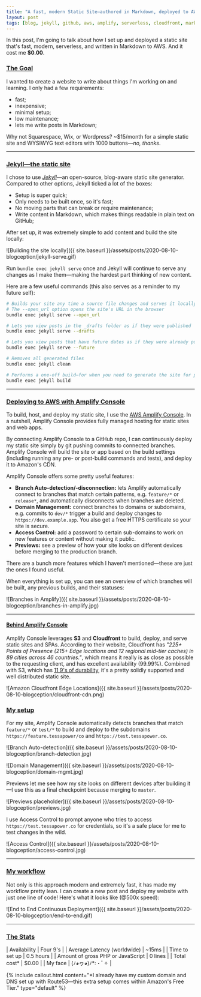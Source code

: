 ```yaml
---
title: "A fast, modern Static Site—authored in Markdown, deployed to AWS"
layout: post
tags: [blog, jekyll, github, aws, amplify, serverless, cloudfront, markdown]
---
```

In this post, I'm going to talk about how I set up and deployed a static site that's fast, modern, serverless, and written in Markdown to AWS. And it cost me **$0.00**.

### [The Goal](#the-goal)

I wanted to create a website to write about things I'm working on and learning. I only had a few requirements:
<!--more-->

- fast;
- inexpensive;
- minimal setup;
- low maintenance;
- lets me write posts in Markdown;

Why not Squarespace, Wix, or Wordpress? ~$15/month for a simple static site and WYSIWYG text editors with 1000 buttons—*no, thanks*.

---
### [Jekyll—the static site](#jekyll-the-static-site)

I chose to use *[Jekyll](https://jekyllrb.com/)*—an open-source, blog-aware static site generator. Compared to other options, Jekyll ticked a lot of the boxes:

- Setup is super quick;
- Only needs to be built once, so it's fast;
- No moving parts that can break or require maintenance;
- Write content in Markdown, which makes things readable in plain text on GitHub;

After set up, it was extremely simple to add content and build the site locally:

![Building the site locally]({{ site.baseurl }}/assets/posts/2020-08-10-blogception/jekyll-serve.gif)

Run `bundle exec jekyll serve` once and Jekyll will continue to serve any changes as I make them—making the hardest part thinking of new content.

Here are a few useful commands (this also serves as a reminder to my future self):

```bash
# Builds your site any time a source file changes and serves it locally
# The --open_url option opens the site's URL in the browser
bundle exec jekyll serve --open_url

# Lets you view posts in the _drafts folder as if they were published
bundle exec jekyll serve --drafts

# Lets you view posts that have future dates as if they were already published
bundle exec jekyll serve --future

# Removes all generated files
bundle exec jekyll clean

# Performs a one-off build—for when you need to generate the site for production
bundle exec jekyll build
```

---

### [Deploying to AWS with Amplify Console](#deplying-to-aws-with-amplify-console)

To build, host, and deploy my static site, I use the [AWS Amplify Console](https://aws.amazon.com/amplify/hosting/). In a nutshell, Amplify Console provides fully managed hosting for static sites and web apps.

By connecting Amplify Console to a GitHub repo, I can continuously deploy my static site simply by git pushing commits to connected branches. Amplify Console will build the site or app based on the build settings (including running any pre- or post-build commands and tests), and deploy it to Amazon's CDN.

Amplify Console offers some pretty useful features:

- **Branch Auto-detection/-disconnection:** lets Amplify automatically connect to branches that match certain patterns, e.g. `feature/*` or `release*`, and automatically disconnects when branches are deleted.
- **Domain Management:** connect branches to domains or subdomains, e.g. commits to `dev/*` trigger a build and deploy changes to `https://dev.example.app`. You also get a free HTTPS certificate so your site is secure.
- **Access Control:** add a password to certain sub-domains to work on new features or content without making it public.
- **Previews:** see a preview of how your site looks on different devices before merging to the production branch.

There are a bunch more features which I haven't mentioned—these are just the ones I found useful.

When everything is set up, you can see an overview of which branches will be built, any previous builds, and their statuses:

![Branches in Amplify]({{ site.baseurl }}/assets/posts/2020-08-10-blogception/branches-in-amplify.jpg)

---
#### [Behind Amplify Console](#behind-amplify-console)

Amplify Console leverages **S3** and **Cloudfront** to build, deploy, and serve static sites and SPAs. According to their website, Cloudfront has *"225+ Points of Presence (215+ Edge locations and 12 regional mid-tier caches) in 89 cities across 46 countries."*, which means it really is as close as possible to the requesting client, and has excellent availability (99.99%). Combined with S3, which has [11 9's of durability](https://docs.aws.amazon.com/AmazonS3/latest/userguide/DataDurability.html), it's a pretty solidly supported and well distributed static site.

![Amazon Cloudfront Edge Locations]({{ site.baseurl }}/assets/posts/2020-08-10-blogception/cloudfront-cdn.png)

### [My setup](#my-setup)

For my site, Amplify Console automatically detects branches that match `feature/*` or `test/*` to build and deploy to the subdomains `https://feature.tessapower/co` and `https://test.tessapower.co`.

![Branch Auto-detection]({{ site.baseurl }}/assets/posts/2020-08-10-blogception/branch-detection.jpg)

![Domain Management]({{ site.baseurl }}/assets/posts/2020-08-10-blogception/domain-mgmt.jpg)

Previews let me see how my site looks on different devices after building it—I use this as a final checkpoint because merging to `master`.

![Previews placeholder]({{ site.baseurl }}/assets/posts/2020-08-10-blogception/previews.jpg)

I use Access Control to prompt anyone who tries to access `https://test.tessapower.co` for credentials, so it's a safe place for me to test changes in the wild.

![Access Control]({{ site.baseurl }}/assets/posts/2020-08-10-blogception/access-control.jpg)

---
### [My workflow](my-workflow)

Not only is this approach modern and extremely fast, it has made my workflow pretty lean. I can create a new post and deploy my website with just one line of code! Here's what it looks like (@500x speed):

![End to End Continuous Deployment]({{ site.baseurl }}/assets/posts/2020-08-10-blogception/end-to-end.gif)

---
### [The Stats](#the-stats)

| Availability                        | Four 9's        |
| Average Latency (worldwide)         | ~15ms           |
| Time to set up                      | 0.5 hours       |
| Amount of gross PHP or JavaScript   | 0 lines         |
| Total cost*                         | $0.00           |
| My face                             | (ﾉ◕ヮ◕)ﾉ*:・ﾟ✧ |

{% include callout.html
    content="*I already have my custom domain and DNS set up with Route53—this extra setup comes within Amazon's Free Tier."
    type="default" %}
